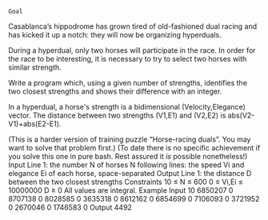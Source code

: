  	Goal
Casablanca’s hippodrome has grown tired of old-fashioned dual racing and has kicked it up a notch: they will now be organizing hyperduals.

During a hyperdual, only two horses will participate in the race. In order for the race to be interesting, it is necessary to try to select two horses with similar strength.

Write a program which, using a given number of strengths, identifies the two closest strengths and shows their difference with an integer.

In a hyperdual, a horse's strength is a bidimensional (Velocity,Elegance) vector. The distance between two strengths (V1,E1) and (V2,E2) is abs(V2-V1)+abs(E2-E1).

(This is a harder version of training puzzle “Horse-racing duals”. You may want to solve that problem first.)
(To date there is no specific achievement if you solve this one in pure bash. Rest assured it *is* possible nonetheless!)
Input
Line 1: the number N of horses
N following lines: the speed Vi and elegance Ei of each horse, space-separated
Output
Line 1: the distance D between the two closest strengths
Constraints
10 ≤ N ≤ 600
0 ≤ Vi,Ei ≤ 10000000
D ≥ 0
All values are integral.
Example
Input
10
6850207 0
8707138 0
8028585 0
3635318 0
8612162 0
6854699 0
7106093 0
3721952 0
2670046 0
1746583 0
Output
4492